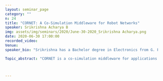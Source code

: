 ```yaml
---
layout: seminar_page
category: ""
n: 24
title: "CORNET: A Co-Simulation Middleware for Robot Networks"
speaker: Srikrishna Acharya B
img: assets/img/seminars/2020/June-30-2020_Srikrishna Acharya.png
date: 2020-06-30 17:00:00 
recorded_video: 
Venue: 
speaker_bio: "Srikrishna has a Bachelor degree in Electronics from G. Pulla Reddy College of Engineering & Technology, Kurnool and a Master degree in VLSI and Embedded Systems from the Indraprastha Institute of Information Technology, Delhi.  His current research interest are software and simulation frameworks for connected drones."

Topic_abstract: "CORNET is a co-simulation middleware for applications involving multi-robot systems like a network of Unmanned Aerial Vehicle (UAV) systems. Design of such systems requires knowledge of the flight dynamics of UAVs and the communication links connecting UAVs with each other or with the ground control station. Besides, UAV networks are dynamic and distinctive from other ad-hoc networks and require protocols that can adapt to high-mobility, dynamic topology and changing link quality in power constrained resource platforms. Therefore, it is necessary to co-design the UAV path planning algorithms and the communication protocols. The proposed co-simulation framework integrates existing tools to simulate flight dynamics and network related aspects. Gazebo with robot operating system (ROS) is used as a physical system UAV simulator and NS-3 is used as a network simulator, to jointly capture the cyber-physical system (CPS) aspects of the multi- UAV systems. A particular aspect we address is on synchronizing time and position across the two simulation environments, and we provide APIs to allow easy migration of the algorithms to real platforms."



---
```


